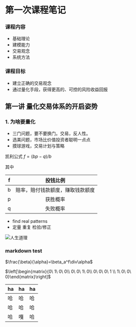# 第一次课程笔记



### 课程内容

- 基础理论
- 建模能力
- 交易观念
- 系统方法

### 课程目标

- 建立正确的交易观念
- 通过量化手段，获得更高的、可控的风险收益回报



## 第一讲 量化交易体系的开启姿势

### 1. 为啥要量化

- 三门问题，要不要换门。交易，反人性。
- 选美问题，市场比价值投资者聪明一点点
- 摸球游戏，交易计划与策略



凯利公式 $f=(bp-q)/b$

其中

|  f   |             投钱比例             |
| :--: | :------------------------------: |
|  b   | 赔率，赔付钱款额度，赚取钱款额度 |
|  p   |             获胜概率             |
|  q   |             失败概率             |



- find real patterns
- 定量 重复 检验/修正



![人生道理](人生道理.png)



### markdown test

$\frac{\beta}{\alpha}=\beta_a^f\div\alpha$

$\left[\begin{matrix}{0\ 1\ 0\ 0\\ 0\ 0\ 1\ 0\\ 0\ 0\ 0\ 1 \\ 1\ 0\ 0\ 0}\end{matrix}\right]$

| ha   | ha   | ha   |
| ---- | ---- | ---- |
| 哈   | 哈   | 哈   |
| 哈   | 哈   | 哈   |
| 哈   | 嘎   | 哈   |

